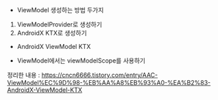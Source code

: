 
* ViewModel 생성하는 방법 두가지 
1. ViewModelProvider로 생성하기 
2. AndroidX KTX로 생성하기 

* AndroidX ViewModel KTX
- ViewModel에서는 viewModelScope를 사용하기 

정리한 내용 : https://cncn6666.tistory.com/entry/AAC-ViewModel%EC%9D%98-%EB%AA%A8%EB%93%A0-%EA%B2%83-AndroidX-ViewModel-KTX
